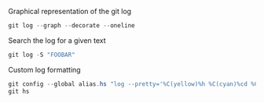 Graphical representation of the git log
```powershell
git log --graph --decorate --oneline
```

Search the log for a given text
```powershell
git log -S "FOOBAR"
```

Custom log formatting
```powershell
git config --global alias.hs "log --pretty='%C(yellow)%h %C(cyan)%cd %Cblue%aN%C(auto)%d %Creset%s' --graph --date=relative --date-order"
git hs
```